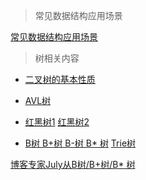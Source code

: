 >常见数据结构应用场景

[常见数据结构应用场景](http://www.cnblogs.com/lz3018/p/5932198.html)

>树相关内容

- [二叉树的基本性质](http://www.cnblogs.com/willwu/p/6007555.html)  

- [AVL树](http://www.cnblogs.com/skywang12345/p/3577479.html)

- [红黑树1](http://www.importnew.com/24930.html) [红黑树2](http://www.importnew.com/25125.html)

- [B树 B+树 B-树 B* 树](http://www.cnblogs.com/oldhorse/archive/2009/11/16/1604009.html) 
[Trie树](http://blog.csdn.net/yang_yulei/article/details/26104921)

[博客专家July从B树/B+树/B* 树](https://blog.csdn.net/v_JULY_v/article/details/6530142/)
